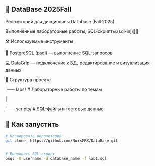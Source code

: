 ## 🧩 DataBase 2025Fall


Репозиторий для дисциплины Database (Fall 2025)

Выполненные лабораторные работы, SQL-скрипты.(sql-inj)😶‍🌫️


            



🛠️  Используемые инструменты


🐘 PostgreSQL (psql) — выполнение SQL-запросов

💻 DataGrip — подключение к БД, редактирование и визуализация данных


                          


📂 Структура проекта 	


├── labs/        # Лабораторные работы по темам
  
| 
 
└── scripts/     # SQL-файлы и тестовые данные


              


## 🚀 Как запустить
```bash
# Клонировать репозиторий
git clone  https://github.com/NursMRX/DataBase.git


# Выполнить SQL-скрипт
psql -U username -d database_name -f lab1.sql


